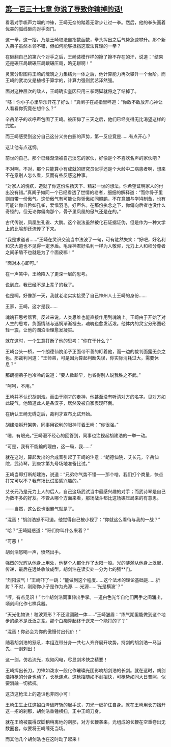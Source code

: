 ## [第一百三十七章 你说了导致你输掉的话!](https://www.xxbiquge.com/11_11207/5463560.html)


  看着对手嘶声力竭的冲锋，王崎无奈的踏着无常步让过一拳。然后，他的拳头画着优美的弧线砸向对手面门。

  这一拳，这一招，乃是王崎取法自指数函数，拳头挥出之后气势急速攀升。那个新入弟子虽然本领不错，但如何能够抵挡这取法算理的一拳？

  在砸翻自己的第六个对手之后，王崎装模作样的擦了擦不存在的汗，说道：“结果还是碾压局跟碾压局跟碾压局，略无聊啊！”

  灵宝分形图将王崎的魂魄之力集结为一体之后，他计算能力再次攀升一个台阶。而王崎的武功又是植根于算学的，计算力强则武艺泽然强。

  面对这种层次的敌人，王崎确实奎因只用三拳两脚就将之了结掉了。

  “呸！你小子心里早乐开花了好么！”真阐子在戒指里啐道：“你敢不敢放开心神让人看看你究竟在想什么？”

  辛岳弟子的欢呼声包围了王崎。被压抑了三天之后，他们已经变得无比渴望这样的完胜。

  而王崎感受到这分自己这分义务白影的声势，第一反应竟是……有点开心？

  这让他有点迷惘。

  前世的自己，那个已经渐渐被自己淡忘的家伙，好像是个不喜欢名声的家伙吧？

  不对啊，不对，那个只能算小有成就的研究员似乎还是个大龄中二病患者啊，想来不在意别人怎么看，反而有些反感这种事。

  “对家人的愧疚，造就了你这份名扬天下、精彩一世的想法。你希望证明家人的付出没有错。”真阐子如同一个已经看透了世情的老者，细细的解释道：“而你骨子里则自带一份傲气。这份傲气有可能让你骄傲如同鲲鹏，不在意蜩与学鸠制备，也有可能让你自矜如孔雀，爱惜羽毛，好声名。在那份执念之下，你偏向后者也没什么奇怪的，但无论你偏向那个，骨子里凤凰的傲气还是在的。”

  古代传说，凤凰生孔雀、大鹏。这个说法虽然被化石证据证伪，但是作为一种文学上的比喻却还流传了下来。

  “我是求道者……”王崎在灵识交流当中法波了一句，可有陡然失笑：“好吧，好名利和求大道也不见得一定矛盾。毛泽神君好名利一样为人敬仰，元力上人和积分尊者之间矛盾不也就是为了个面皮嘛！”

  “面对本心即可。”

  在一声笑中，王崎陷入了更深一层的思考。

  说到底，我已经不是上辈子的我了。

  也是啊，好像那一天，我就老老实实接受了自己神州人士王崎的身份……

  王家，王崎，这才是我……

  魂魄石思考器官。反过来说，人类思维也能直接作用到魂魄上。王崎由于开始了对人生的思考，负面情绪与迷惘渐渐褪去，魂魄也愈发活泼。他体内的灵宝分形图轻轻一震，让他的湖泊治理愈发凝实。

  就在这时，一个生意打断了他的思考：“你在干什么？”

  王崎台头一桥，一个朗德仙院弟子正面带不善的盯着他，而一边的裁判面露无奈之色。那裁判问道：“王师弟，可是因为算起判断失误，你实际消耗过大，需要休息？”

  那朗德弟子也冷冷的说道：“要人数趁早，也省得别人说我胜之不武。”

  “呵呵，不用。”

  王崎并不认识胡剑浩。而由于刚才的走神，他甚至没有听清对方的名字。见对方如此硬气，他暗道此人是条汉子，居然没被自家表现吓倒。

  在确认王崎无碍之后，裁判才宣布比试开始。

  胡建浩掰开架势，同事用锐利的眼神盯着王崎：“你很强。”

  “嗯，有眼光。”王崎漫不经心的回答到，同事也注视起胡建浩的一举一动。

  “可是，我有不能输的理由，这一局，我……”

  就在这时，算起发出的合成音引起了王崎的注意：“朗德仙院，艾长元，辛岳仙院，武诗琴，到庚字第九号场地准备比试。”

  王崎当即打断胡建浩，说道：“兄弟你气势不错——那个啥，我们打个商量，快点打完可以不？我有场比试蛮感兴趣的。”

  艾长元乃是元力上人的后人，自己这场武试当中最感兴趣的对手；而武诗琴是自己为数不多的好友。不管从哪个方面来看，那场战斗都比这场碾压局来的有意思。

  ——当然，这么说也很霸气就是了。

  “混蛋！”胡剑浩怒不可遏。他觉得自己被小视了：“你就这么看待与我的一战？”

  “哈？”王崎疑惑道：“哥们你叫什么来着？”

  “可恶！”

  胡剑浩怒喝一声，愤然出手。

  强烈的光辉从他身上用处，他整个人都化作了太阳一般。光的涟漪从他身上泛起，传递，最后在远处收敛成型。胡剑浩在读实处一分为七的强**门。

  “烈阳波气！”王崎吓了一跳：“能做到这个程度……这个法术的理论基础是……折射？不对，刚刚你小子是作为光源……光源……‘光是横波’？”

  “哼，有点见识！”七个胡剑浩同事伸出手掌。一道白色光华自他们两手之间涌出，顷刻间化作七样兵器。

  “天光化物诀！粒波双形？不还没圆融一体……”王崎皱眉：“练气期里能做到这个地步的绝不是泛泛之辈。那个白痴算起终于送来一个能打的了？”

  “混蛋！你必会为你的傲慢付出代价！”

  随着胡剑浩的怒吼，本组连带分身一共七人齐齐展开攻势。持剑的胡剑浩一马当先，一剑刺出！

  这一剑，仿若流光，疾如闪电，尽显剑术快之精要！

  王崎挥出长刀，刀锋如泼水一般化作璀璨光团影响胡剑浩的长剑。就在这时，胡剑浩持枪的分身也动了，长枪连点。这枪招随如不剑招快，可枪势如同大日普照，似要消融一切抵抗。

  这货这枪法上的造诣也非同小可！

  王崎生生止住这招白泽破阵斩的起手式，刀光一缠护住自身。就在王崎用长刀挡开这一招的刹那，胡剑浩重锤横扫，正中王崎刀身。

  就在王崎被震得双脚稍稍离地的刹那，对方长鞭袭来。光组成的长鞭在空重卷出无数圈套，似要将王崎缠死当场。

  而其他几个胡剑浩也在这时动了起来！
